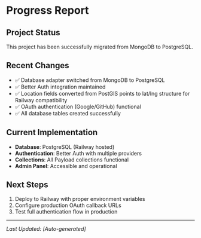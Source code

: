 # Progress Report

## Project Status
This project has been successfully migrated from MongoDB to PostgreSQL.

## Recent Changes
- ✅ Database adapter switched from MongoDB to PostgreSQL
- ✅ Better Auth integration maintained
- ✅ Location fields converted from PostGIS points to lat/lng structure for Railway compatibility
- ✅ OAuth authentication (Google/GitHub) functional
- ✅ All database tables created successfully

## Current Implementation
- **Database**: PostgreSQL (Railway hosted)
- **Authentication**: Better Auth with multiple providers
- **Collections**: All Payload collections functional
- **Admin Panel**: Accessible and operational

## Next Steps
1. Deploy to Railway with proper environment variables
2. Configure production OAuth callback URLs
3. Test full authentication flow in production

---
*Last Updated: [Auto-generated]*